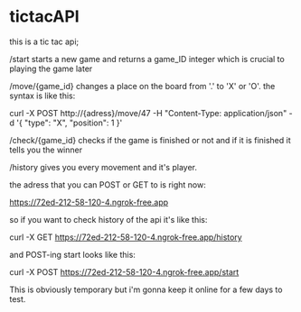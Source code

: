 # tictacAPI
this is a tic tac api;

/start starts a new game and returns a game_ID integer which is crucial to playing the game later



/move/{game_id} changes a place on the board from '.' to 'X' or 'O'. the syntax is like this: 

  curl -X POST http://{adress}/move/47 -H "Content-Type: application/json" -d '{ "type": "X", "position": 1 }'


  
/check/{game_id} checks if the game is finished or not and if it is finished it tells you the winner




/history gives you every movement and it's player.




the adress that you can POST or GET to is right now: 

  https://72ed-212-58-120-4.ngrok-free.app
  
so if you want to check history of the api it's like this:

  curl -X GET https://72ed-212-58-120-4.ngrok-free.app/history
  
and POST-ing start looks like this:

  curl -X POST https://72ed-212-58-120-4.ngrok-free.app/start




This is obviously temporary but i'm gonna keep it online for a few days to test.
